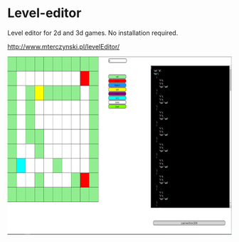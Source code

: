 # Level-editor

Level editor for 2d and 3d games. No installation required.

http://www.mterczynski.pl/levelEditor/

<img src="preview.png" height=400 width=800>
